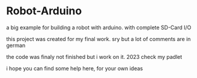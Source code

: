 # Robot-Arduino
a big example for building a robot with arduino.
with complete SD-Card I/O

this project was created for my final work.
sry but a lot of comments are in german

the code was finaly not finished but i work on it. 2023
check my padlet

i hope you can find some help here, for your own ideas
